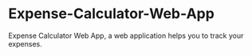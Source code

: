 # Expense-Calculator-Web-App
Expense Calculator Web App, a web application helps you to track your expenses.
